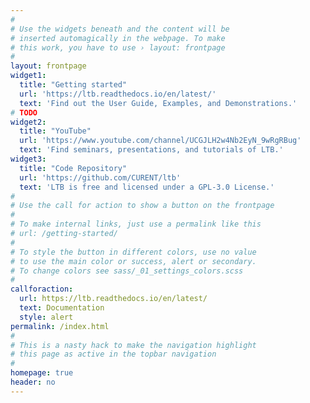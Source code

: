 ```yaml
---
#
# Use the widgets beneath and the content will be
# inserted automagically in the webpage. To make
# this work, you have to use › layout: frontpage
#
layout: frontpage
widget1:
  title: "Getting started"
  url: 'https://ltb.readthedocs.io/en/latest/'
  text: 'Find out the User Guide, Examples, and Demonstrations.'
# TODO
widget2:
  title: "YouTube"
  url: 'https://www.youtube.com/channel/UCGJLH2w4Nb2EyN_9wRgRBug'
  text: 'Find seminars, presentations, and tutorials of LTB.'
widget3:
  title: "Code Repository"
  url: 'https://github.com/CURENT/ltb'
  text: 'LTB is free and licensed under a GPL-3.0 License.'
#
# Use the call for action to show a button on the frontpage
#
# To make internal links, just use a permalink like this
# url: /getting-started/
#
# To style the button in different colors, use no value
# to use the main color or success, alert or secondary.
# To change colors see sass/_01_settings_colors.scss
#
callforaction:
  url: https://ltb.readthedocs.io/en/latest/
  text: Documentation
  style: alert
permalink: /index.html
#
# This is a nasty hack to make the navigation highlight
# this page as active in the topbar navigation
#
homepage: true
header: no
---
```

